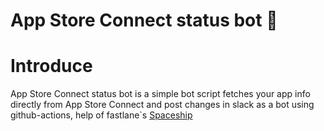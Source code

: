 # App Store Connect status bot 🤖

# Introduce 
App Store Connect status bot is a simple bot script fetches your app info directly from App Store Connect and post changes in slack as a bot using github-actions, help of fastlane`s [Spaceship](https://github.com/fastlane/fastlane/tree/master/spaceship)
